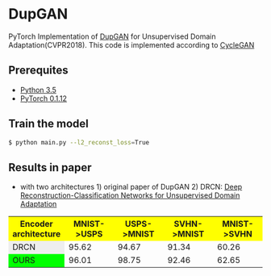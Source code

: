 # DupGAN
PyTorch Implementation of <a href="">DupGAN</a> for Unsupervised Domain Adaptation(CVPR2018).
This code is implemented according to <a href="https://github.com/yunjey/mnist-svhn-transfer">CycleGAN</a>
## Prerequites
* [Python 3.5](https://www.continuum.io/downloads)
* [PyTorch 0.1.12](http://pytorch.org/)
## Train the model
```bash
$ python main.py --l2_reconst_loss=True
```
## Results in paper
* with two architectures 1) original paper of DupGAN 2) DRCN: <a href="https://arxiv.org/abs/1607.03516">Deep Reconstruction-Classification Networks for Unsupervised Domain Adaptation</a>
<table>
  <tr>
    <th width=20%, bgcolor=yellow>Encoder architecture</th>
    <th width=20%, bgcolor=yellow>MNIST->USPS</th>
    <th width=20%, bgcolor=yellow>USPS->MNIST</th>
	<th width=20%, bgcolor=yellow>SVHN->MNIST</th>
	<th width=20%, bgcolor=yellow>MNIST->SVHN</th>
  </tr>
  <tr>
    <td bgcolor=#eeeeee> DRCN  </td>
    <td> 95.62</td>
	  <td> 94.67</td>
	  <td> 91.34</td>
	  <td> 60.26</td>
  </tr>
  <tr>
    <td bgcolor=#00FF00> OURS </td>
    <td> 96.01</td>
	  <td> 98.75</td>
	  <td> 92.46</td>
	  <td> 62.65</td>
  </tr>
</table>
